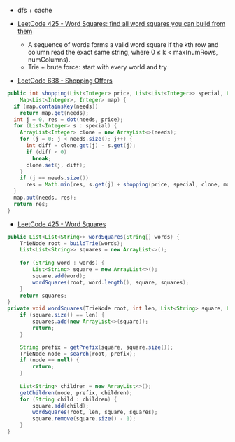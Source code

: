 
- dfs + cache

- [LeetCode 425 - Word Squares: find all word squares you can build from them](https://zhuhan0.blogspot.com/2017/09/leetcode-425-word-squares.html)
  - A sequence of words forms a valid word square if the kth row and column read the exact same string, where 0 ≤ k < max(numRows, numColumns).
  - Trie + brute force: start with every world and try

- [LeetCode 638 - Shopping Offers](https://leetcode.com/articles/shopping-offers/)
```java
public int shopping(List<Integer> price, List<List<Integer>> special, List<Integer> needs,
    Map<List<Integer>, Integer> map) {
  if (map.containsKey(needs))
    return map.get(needs);
  int j = 0, res = dot(needs, price);
  for (List<Integer> s : special) {
    ArrayList<Integer> clone = new ArrayList<>(needs);
    for (j = 0; j < needs.size(); j++) {
      int diff = clone.get(j) - s.get(j);
      if (diff < 0)
        break;
      clone.set(j, diff);
    }
    if (j == needs.size())
      res = Math.min(res, s.get(j) + shopping(price, special, clone, map));
  }
  map.put(needs, res);
  return res;
}
```
- [LeetCode 425 - Word Squares](https://zhuhan0.blogspot.com/2017/09/leetcode-425-word-squares.html)
```java
public List<List<String>> wordSquares(String[] words) {
    TrieNode root = buildTrie(words);
    List<List<String>> squares = new ArrayList<>();
    
    for (String word : words) {
        List<String> square = new ArrayList<>();
        square.add(word);
        wordSquares(root, word.length(), square, squares);
    }
    return squares;
}
private void wordSquares(TrieNode root, int len, List<String> square, List<List<String>> squares) {
    if (square.size() == len) {
        squares.add(new ArrayList<>(square));
        return;
    }

    String prefix = getPrefix(square, square.size());
    TrieNode node = search(root, prefix);
    if (node == null) {
        return;
    }
    
    List<String> children = new ArrayList<>();
    getChildren(node, prefix, children);
    for (String child : children) {
        square.add(child);
        wordSquares(root, len, square, squares);
        square.remove(square.size() - 1);
    }
}
```